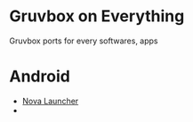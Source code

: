 # Gruvbox on Everything
Gruvbox ports for every softwares, apps

# Android
- [Nova Launcher](https://github.com/p3nguin-kun/novalauncher-gruvbox)
- 
